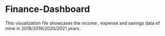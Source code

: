 # Finance-Dashboard
This visualization file showcases the income , expense and savings data of mine  in 2018/2019/2020/2021 years .
